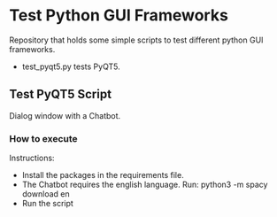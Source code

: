 # Test Python GUI Frameworks

Repository that holds some simple scripts to test different
python GUI frameworks.

- test_pyqt5.py tests PyQT5.

## Test PyQT5 Script

Dialog window with a Chatbot.

### How to execute

Instructions:
 - Install the packages in the requirements file.
 - The Chatbot requires the english language. Run:
    python3 -m spacy download en
 - Run the script
